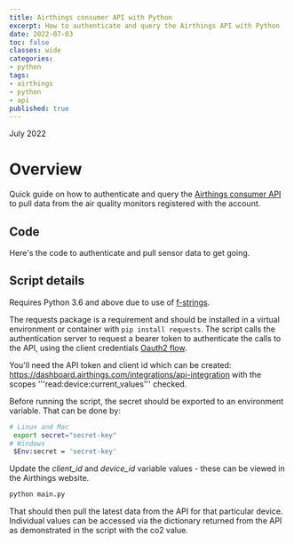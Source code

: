 ```yaml
---
title: Airthings consumer API with Python
excerpt: How to authenticate and query the Airthings API with Python
date: 2022-07-03
toc: false
classes: wide
categories:
- python
tags:
- airthings
- python
- api
published: true
---
```

July 2022

# Overview

Quick guide on how to authenticate and query the [Airthings consumer API] to pull data from the air quality monitors registered with the account.

## Code

Here's the code to authenticate and pull sensor data to get going.

<script src="https://gist.github.com/MatthewJDavis/e26f388b68d27dfede3ba8bbb1d213fa.js"></script>

## Script details

Requires Python 3.6 and above due to use of [f-strings].

The requests package is a requirement and should be installed in a virtual environment or container with ```pip install requests```.
The script calls the authentication server to request a bearer token to authenticate the calls to the API, using the client credentials [Oauth2 flow].

You'll need the API token and client id which can be created: <https://dashboard.airthings.com/integrations/api-integration> with the scopes '''read:device:current_values''' checked.

Before running the script, the secret should be exported to an environment variable. That can be done by:

```bash
# Linux and Mac
 export secret="secret-key"
# Windows
 $Env:secret = 'secret-key'
```

Update the *client_id* and *device_id* variable values - these can be viewed in the Airthings website.

```bash
python main.py
```

That should then pull the latest data from the API for that particular device. Individual values can be accessed via the dictionary returned from the API as demonstrated in the script with the co2 value.

[Oauth2 flow]: https://www.rfc-editor.org/rfc/rfc6749#section-4.4.2
[Airthings consumer API]: https://developer.airthings.com/consumer-api-docs
[f-strings]: https://realpython.com/python-f-strings/